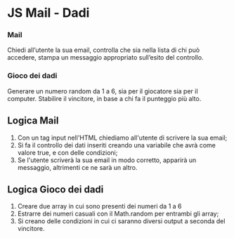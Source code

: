 JS Mail - Dadi
===
### Mail
Chiedi all’utente la sua email,
controlla che sia nella lista di chi può accedere,
stampa un messaggio appropriato sull’esito del controllo.

### Gioco dei dadi
Generare un numero random da 1 a 6, sia per il giocatore sia per il computer.
Stabilire il vincitore, in base a chi fa il punteggio più alto.

## Logica Mail
1. Con un tag input nell'HTML chiediamo all'utente di scrivere la sua email;
2. Si fa il controllo dei dati inseriti creando una variabile che avrà come valore true, e con delle condizioni;
3. Se l'utente scriverà la sua email in modo corretto, apparirà un messaggio, altrimenti ce ne sarà un altro.



## Logica Gioco dei dadi
1. Creare due array in cui sono presenti dei numeri da 1 a 6
2. Estrarre dei numeri casuali con il Math.random per entrambi gli array;
3. Si creano delle condizioni in cui ci saranno diversi output a seconda del vincitore.